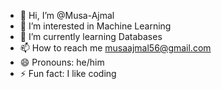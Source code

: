 - 👋 Hi, I’m @Musa-Ajmal
- 👀 I’m interested in Machine Learning
- 🌱 I’m currently learning Databases
- 📫 How to reach me musaajmal56@gmail.com
- 😄 Pronouns: he/him
- ⚡ Fun fact: I like coding 

<!---
Musa-Ajmal/Musa-Ajmal is a ✨ special ✨ repository because its `README.md` (this file) appears on your GitHub profile.
You can click the Preview link to take a look at your changes.
--->
